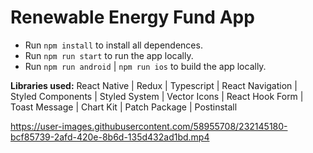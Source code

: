 # Renewable Energy Fund App

- Run `npm install` to install all dependences.
- Run `npm run start` to run the app locally.
- Run `npm run android` | `npm run ios` to build the app locally.

**Libraries used:** React Native | Redux | Typescript | React Navigation | Styled Components | Styled System | Vector Icons | React Hook Form | Toast Message | Chart Kit | Patch Package | Postinstall

https://user-images.githubusercontent.com/58955708/232145180-bcf85739-2afd-420e-8b6d-135d432ad1bd.mp4
